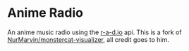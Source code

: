 # Anime Radio

An anime music radio using the [r-a-d.io](https://r-a-d.io) api.
This is a fork of [NurMarvin/monstercat-visualizer](https://github.com/NurMarvin/monstercat-visualizer), all credit goes to him.
